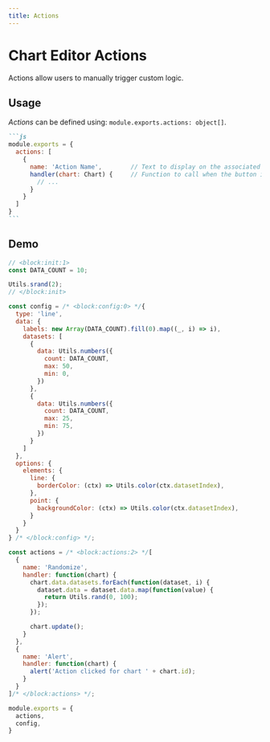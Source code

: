 ```yaml
---
title: Actions
---
```


# Chart Editor Actions

Actions allow users to manually trigger custom logic.

## Usage

*Actions* can be defined using: `module.exports.actions: object[]`.

````md
```js
module.exports = {
  actions: [
    {
      name: 'Action Name',        // Text to display on the associated button.
      handler(chart: Chart) {     // Function to call when the button is clicked.
        // ...
      }
    }
  ]
}
```
````

## Demo

```js chart-editor
// <block:init:1>
const DATA_COUNT = 10;

Utils.srand(2);
// </block:init>

const config = /* <block:config:0> */{
  type: 'line',
  data: {
    labels: new Array(DATA_COUNT).fill(0).map((_, i) => i),
    datasets: [
      {
        data: Utils.numbers({
          count: DATA_COUNT,
          max: 50,
          min: 0,
        })
      },
      {
        data: Utils.numbers({
          count: DATA_COUNT,
          max: 25,
          min: 75,
        })
      }
    ]
  },
  options: {
    elements: {
      line: {
        borderColor: (ctx) => Utils.color(ctx.datasetIndex),
      },
      point: {
        backgroundColor: (ctx) => Utils.color(ctx.datasetIndex),
      }
    }
  }
} /* </block:config> */;

const actions = /* <block:actions:2> */[
  {
    name: 'Randomize',
    handler: function(chart) {
      chart.data.datasets.forEach(function(dataset, i) {
        dataset.data = dataset.data.map(function(value) {
          return Utils.rand(0, 100);
        });
      });

      chart.update();
    }
  },
  {
    name: 'Alert',
    handler: function(chart) {
      alert('Action clicked for chart ' + chart.id);
    }
  }
]/* </block:actions> */;

module.exports = {
  actions,
  config,
}
```